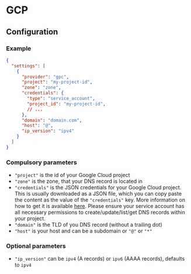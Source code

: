 # GCP

## Configuration

### Example

```json
{
  "settings": [
    {
      "provider": "gpc",
      "project": "my-project-id",
      "zone": "zone",
      "credentials": {
        "type": "service_account",
        "project_id": "my-project-id",
        // ...
      },
      "domain": "domain.com",
      "host": "@",
      "ip_version": "ipv4"
    }
  ]
}
```

### Compulsory parameters

- `"project"` is the id of your Google Cloud project
- `"zone"` is the zone, that your DNS record is located in
- `"credentials"` is the JSON credentials for your Google Cloud project. This is usually downloaded as a JSON file, which you can copy paste the content as the value of the `"credentials"` key. More information on how to get it is available [here](https://cloud.google.com/docs/authentication/getting-started). Please ensure your service account has all necessary permissions to create/update/list/get DNS records within your project.
- `"domain"` is the TLD of you DNS record (without a trailing dot)
- `"host"` is your host and can be a subdomain or `"@"` or `"*"`

### Optional parameters

- `"ip_version"` can be `ipv4` (A records) or `ipv6` (AAAA records), defaults to `ipv4`
